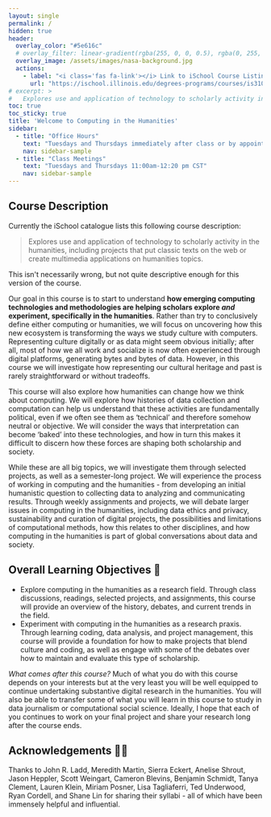 ```yaml
---
layout: single
permalink: /
hidden: true
header:
  overlay_color: "#5e616c"
  # overlay_filter: linear-gradient(rgba(255, 0, 0, 0.5), rgba(0, 255, 255, 0.5))
  overlay_image: /assets/images/nasa-background.jpg
  actions:
    - label: "<i class='fas fa-link'></i> Link to iSchool Course Listing"
      url: "https://ischool.illinois.edu/degrees-programs/courses/is310"
# excerpt: >
#   Explores use and application of technology to scholarly activity in the humanities, including projects that put classic texts on the web or create multimedia applications on humanities topics.
toc: true
toc_sticky: true
title: 'Welcome to Computing in the Humanities'
sidebar:
  - title: "Office Hours"
    text: "Tuesdays and Thursdays immediately after class or by appointment"
    nav: sidebar-sample
  - title: "Class Meetings"
    text: "Tuesdays and Thursdays 11:00am-12:20 pm CST"
    nav: sidebar-sample
---
```


<!-- {% include particles.html %} -->
## Course Description

Currently the iSchool catalogue lists this following course description:

> Explores use and application of technology to scholarly activity in the humanities, including projects that put classic texts on the web or create multimedia applications on humanities topics.

This isn't necessarily wrong, but not quite descriptive enough for this version of the course.

Our goal in this course is to start to understand **how emerging computing technologies and methodologies are helping scholars explore *and* experiment, specifically in the humanities**. Rather than try to conclusively define either computing or humanities, we will focus on uncovering how this new ecosystem is transforming the ways we study culture with computers. Representing culture digitally or as data might seem obvious initially; after all, most of how we all work and socialize is now often experienced through digital platforms, generating bytes and bytes of data. However, in this course we will investigate how representing our cultural heritage and past is rarely straightforward or without tradeoffs.

This course will also explore how humanities can change how we think about computing. We will explore how histories of data collection and computation can help us understand that these activities are fundamentally political, even if we often see them as ‘technical’ and therefore somehow neutral or objective. We will consider the ways that interpretation can become ‘baked’ into these technologies, and how in turn this makes it difficult to discern how these forces are shaping both scholarship and society.

While these are all big topics, we will investigate them through selected projects, as well as a semester-long project. We will experience the process of working in computing and the humanities - from developing an initial humanistic question to collecting data to analyzing and communicating results. Through weekly assignments and projects, we will debate larger issues in computing in the humanities, including data ethics and privacy, sustainability and curation of digital projects, the possibilities and limitations of computational methods, how this relates to other disciplines, and how computing in the humanities is part of global conversations about data and society.

## Overall Learning Objectives 🚀

- Explore computing in the humanities as a research field. Through class discussions, readings, selected projects, and assignments, this course will provide an overview of the history, debates, and current trends in the field.
- Experiment with computing in the humanities as a research praxis. Through learning coding, data analysis, and project management, this course will provide a foundation for how to make projects that blend culture and coding, as well as engage with some of the debates over how to maintain and evaluate this type of scholarship.

*What comes after this course?* Much of what you do with this course depends on your interests but at the very least you will be well equipped to continue undertaking substantive digital research in the humanities. You will also be able to transfer some of what you will learn in this course to study in data journalism or computational social science. Ideally, I hope that each of you continues to work on your final project and share your research long after the course ends.

## Acknowledgements 🙌🏽

Thanks to John R. Ladd, Meredith Martin, Sierra Eckert, Anelise Shrout, Jason Heppler, Scott Weingart, Cameron Blevins, Benjamin Schmidt, Tanya Clement, Lauren Klein, Miriam Posner, Lisa Tagliaferri, Ted Underwood, Ryan Cordell, and Shane Lin for sharing their syllabi - all of which have been immensely helpful and influential.
